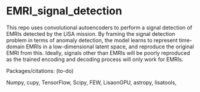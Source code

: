 # EMRI_signal_detection

This repo uses convolutional autoencoders to perform a signal detection of EMRIs detected by the LISA mission. By framing the signal detection problem in terms of anomaly detection, the model learns to represent time-domain EMRIs in a low-dimensional latent space, and reproduce the original EMRI from this. Ideally, signals other than EMRIs will be poorly reproduced as the trained encoding and decoding process will only work for EMRIs.

Packages/citations: (to-do)

Numpy, cupy, TensorFlow, Scipy, FEW, LisaonGPU, astropy, lisatools, 

